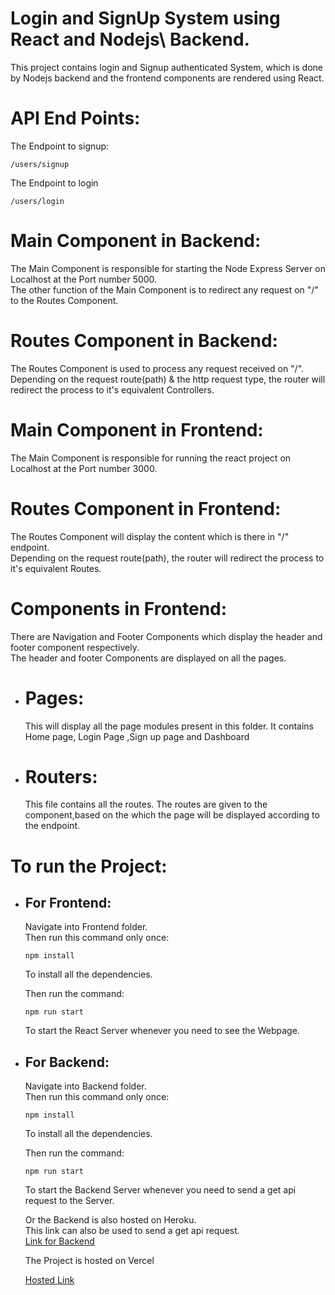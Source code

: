 # Login and SignUp System using React and Nodejs\ Backend.

This project contains login and Signup authenticated System, which is done by Nodejs backend and the frontend components are rendered using React.

# API End Points:

The Endpoint to signup:

    /users/signup

The Endpoint to login

    /users/login

# Main Component in Backend:

The Main Component is responsible for starting the Node Express Server on Localhost at the Port number 5000.\
The other function of the Main Component is to redirect any request on "/" to the Routes Component.

# Routes Component in Backend:

The Routes Component is used to process any request received on "/".\
Depending on the request route(path) & the http request type, the router will redirect the process to it's equivalent Controllers.

# Main Component in Frontend:

The Main Component is responsible for running the react project on Localhost at the Port number 3000.

# Routes Component in Frontend:

The Routes Component will display the content which is there in "/" endpoint.\
Depending on the request route(path), the router will redirect the process to it's equivalent Routes.

# Components in Frontend:

There are Navigation and Footer Components which display the header and footer component respectively.\
The header and footer Components are displayed on all the pages.

- # Pages:

  This will display all the page modules present in this folder.
  It contains Home page, Login Page ,Sign up page and Dashboard

- # Routers:
  This file contains all the routes. The routes are given to the component,based on the which the page will be displayed according to the endpoint.

# To run the Project:

- ## For Frontend:

  Navigate into Frontend folder.\
  Then run this command only once:

      npm install

  To install all the dependencies.

  Then run the command:

      npm run start

  To start the React Server whenever you need to see the Webpage.

- ## For Backend:

  Navigate into Backend folder.\
  Then run this command only once:

      npm install

  To install all the dependencies.

  Then run the command:

      npm run start

  To start the Backend Server whenever you need to send a get api request to the Server.

  Or the Backend is also hosted on Heroku.\
  This link can also be used to send a get api request.\
  [Link for Backend](https://login-app-auth-mongoose-nodejs.herokuapp.com/)

  The Project is hosted on Vercel

  [Hosted Link](https://signup-login-using-reactjs.vercel.app/)
